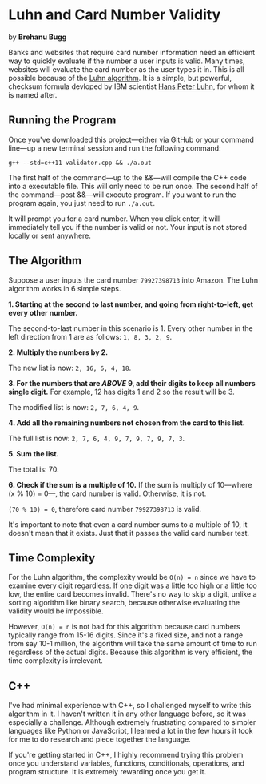# Luhn and Card Number Validity

by **Brehanu Bugg**

Banks and websites that require card number information need an efficient way to quickly evaluate if the number a user inputs is valid. Many times, websites will evaluate the card number as the user types it in. This is all possible because of the [Luhn algorithm](https://en.wikipedia.org/wiki/Luhn_algorithm). It is a simple, but powerful, checksum formula devloped by IBM scientist [Hans Peter Luhn](https://en.wikipedia.org/wiki/Hans_Peter_Luhn), for whom it is named after.

## Running the Program

Once you've downloaded this project—either via GitHub or your command line—up a new terminal session and run the following command:

`g++ --std=c++11 validator.cpp && ./a.out`

The first half of the command—up to the &&—will compile the C++ code into a executable file. This will only need to be run once. The second half of the command—post &&—will execute program. If you want to run the program again, you just need to run `./a.out`.

It will prompt you for a card number. When you click enter, it will immediately tell you if the number is valid or not. Your input is not stored locally or sent anywhere.

## The Algorithm

Suppose a user inputs the card number `79927398713` into Amazon. The Luhn algorithm works in 6 simple steps.

**1. Starting at the second to last number, and going from right-to-left, get every other number.**

The second-to-last number in this scenario is 1. Every other number in the left direction from 1 are as follows: `1, 8, 3, 2, 9`.

**2. Multiply the numbers by 2.**

The new list is now: `2, 16, 6, 4, 18`.

**3. For the numbers that are *ABOVE* 9, add their digits to keep all numbers single digit.** For example, 12 has digits 1 and 2 so the result will be 3.

The modified list is now: `2, 7, 6, 4, 9`.

**4. Add all the remaining numbers not chosen from the card to this list.**

The full list is now: `2, 7, 6, 4, 9, 7, 9, 7, 9, 7, 3`.

**5. Sum the list.**

The total is: 70.

**6. Check if the sum is a multiple of 10.** If the sum is multiply of 10—where (x % 10) = 0—, the card number is valid. Otherwise, it is not.

`(70 % 10) = 0`, therefore card number `79927398713` is valid.

It's important to note that even a card number sums to a multiple of 10, it doesn't mean that it exists. Just that it passes the valid card number test.

## Time Complexity

For the Luhn algorithm, the complexity would be `O(n) = n` since we have to examine every digit regardless. If one digit was a little too high or a little too low, the entire card becomes invalid. There's no way to skip a digit, unlike a sorting algorithm like binary search, because otherwise evaluating the validity would be impossible.

However, `O(n) = n` is not bad for this algorithm because card numbers typically range from 15-16 digits. Since it's a fixed size, and not a range from say 10-1 million, the algorithm will take the same amount of time to run regardless of the actual digits. Because this algorithm is very efficient, the time complexity is irrelevant.

## C++

I've had minimal experience with C++, so I challenged myself to write this algorithm in it. I haven't written it in any other language before, so it was especially a challenge. Although extremely frustrating compared to simpler languages like Python or JavaScript, I learned a lot in the few hours it took for me to do research and piece together the language.

If you're getting started in C++, I highly recommend trying this problem once you understand variables, functions, conditionals, operations, and program structure. It is extremely rewarding once you get it.